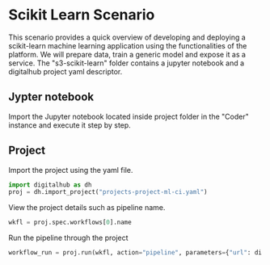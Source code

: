 # Scikit Learn Scenario

This scenario provides a quick overview of developing and deploying a scikit-learn machine learning application using the functionalities of the platform. We will prepare data, train a generic model and expose it as a service. The "s3-scikit-learn" folder contains a jupyter notebook and a digitalhub project yaml descriptor.

## Jypter notebook

Import the Jupyter notebook located inside project folder in the "Coder" instance and execute it step by step.

## Project

Import the project using the yaml file.

```python
import digitalhub as dh
proj = dh.import_project("projects-project-ml-ci.yaml")
```

View the project details such as pipeline name.

```python
wkfl = proj.spec.workflows[0].name
```

Run the pipeline through the project

```python
workflow_run = proj.run(wkfl, action="pipeline", parameters={"url": di.key}, wait=True)
```
